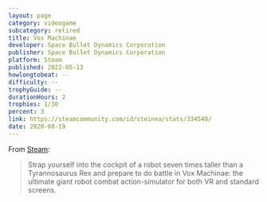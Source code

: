 ```yaml
---
layout: page
category: videogame
subcategory: retired
title: Vox Machinae
developer: Space Bullet Dynamics Corporation
publisher: Space Bullet Dynamics Corporation
platform: Steam
published: 2022-05-13
howlongtobeat: --
difficulty: --
trophyGuide: --
durationHours: 2
trophies: 1/30
percent: 3
link: https://steamcommunity.com/id/steinea/stats/334540/
date: 2020-08-19
---
```


From [Steam](https://store.steampowered.com/app/334540/Vox_Machinae/):

> Strap yourself into the cockpit of a robot seven times taller than a Tyrannosaurus Rex and prepare to do battle in Vox Machinae: the ultimate giant robot combat action-simulator for both VR and standard screens.
